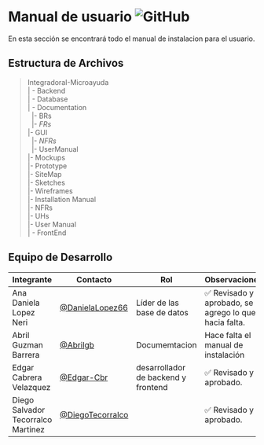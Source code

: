 # Manual de usuario ![GitHub](  https://img.shields.io/badge/Visual_Studio_Code-0078D4?style=for-the-badge&logo=visual%20studio%20code&logoColor=white)



 En esta sección se encontrará todo el manual de instalacion para el usuario.

## Estructura de Archivos

>IntegradoraI-Microayuda<br>
>| - Backend <br>
>| - Database<br>
>| - Documentation<br>
>&nbsp;&nbsp;|- BRs<br>
>&nbsp;&nbsp;|- *FRs*<br>
>|- GUI<br>
>&nbsp;&nbsp;|- *NFRs*<br>
>&nbsp;&nbsp;|- UserManual<br>
>|- Mockups<br>
>|- Prototype<br>
>|- SiteMap<br>
>|- Sketches<br>
>|- Wireframes<br>
>|- Installation Manual<br>
>|- NFRs<br>
>|- UHs<br>
>|- User Manual<br>
>| - FrontEnd


## Equipo de Desarrollo

|Integrante|Contacto|Rol|Observaciones|
|------------|--------|---|---|
|Ana Daniela Lopez Neri|[@DanielaLopez66](https://github.com/DanielaLopez66)|Líder de las base de datos| ✅ Revisado y aprobado, se agrego lo que hacia falta.|
|Abril Guzman Barrera|[@Abrilgb](https://github.com/Abrilgb)|Documemtacion|Hace falta el manual de instalación|
|Edgar Cabrera Velazquez |[@Edgar-Cbr](https://github.com/Edgar-Cbr)|desarrollador de backend y frontend|✅ Revisado y aprobado.|
|Diego Salvador Tecorralco Martinez |[@DiegoTecorralco](https://github.com/DiegoTecorralco)||✅ Revisado y aprobado.|

